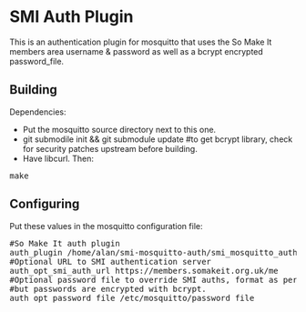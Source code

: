SMI Auth Plugin
===============
This is an authentication plugin for mosquitto that uses the So Make It members area username & password as well as a bcrypt encrypted password_file.

Building
--------
Dependencies:
 - Put the mosquitto source directory next to this one.
 - git submodile init && git submodule update #to get bcrypt library, check for security patches upstream before building.
 - Have libcurl.
Then:
<pre>make</pre>

Configuring
-----------
Put these values in the mosquitto configuration file:
<pre>#So Make It auth plugin
auth_plugin /home/alan/smi-mosquitto-auth/smi_mosquitto_auth.so
#Optional URL to SMI authentication server
auth_opt_smi_auth_url https://members.somakeit.org.uk/me
#Optional password file to override SMI auths, format as per password_file
#but passwords are encrypted with bcrypt.
auth_opt_password_file /etc/mosquitto/password_file</pre>
